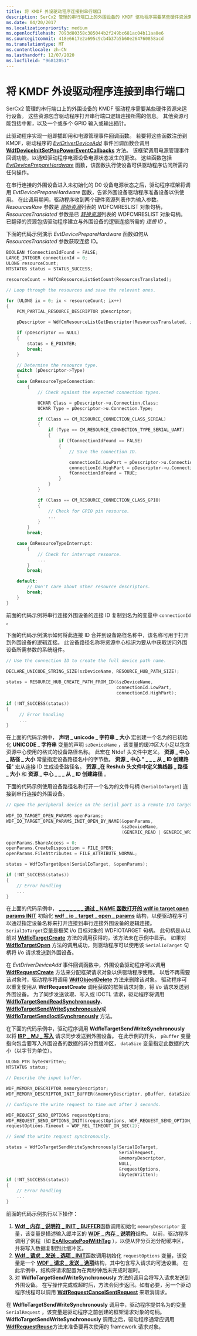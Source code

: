 ```yaml
---
title: 将 KMDF 外设驱动程序连接到串行端口
description: SerCx2 管理的串行端口上的外围设备的 KMDF 驱动程序需要某些硬件资源来运行设备。 这些资源包含驱动程序打开串行端口逻辑连接所需的信息。
ms.date: 04/20/2017
ms.localizationpriority: medium
ms.openlocfilehash: 7093d80358c385044b2f249bc681ac04b11aa0e6
ms.sourcegitcommit: 418e6617e2a695c9cb4b37b5b60e264760858acd
ms.translationtype: MT
ms.contentlocale: zh-CN
ms.lasthandoff: 12/07/2020
ms.locfileid: "96812051"
---
```

# <a name="connecting-a-kmdf-peripheral-driver-to-a-serial-port"></a>将 KMDF 外设驱动程序连接到串行端口


SerCx2 管理的串行端口上的外围设备的 KMDF 驱动程序需要某些硬件资源来运行设备。 这些资源包含驱动程序打开串行端口逻辑连接所需的信息。 其他资源可能包括中断，以及一个或多个 GPIO 输入或输出插针。

此驱动程序实现一组即插即用和电源管理事件回调函数。 若要将这些函数注册到 KMDF，驱动程序的 [*EvtDriverDeviceAdd*](/windows-hardware/drivers/ddi/wdfdriver/nc-wdfdriver-evt_wdf_driver_device_add) 事件回调函数会调用 [**WdfDeviceInitSetPnpPowerEventCallbacks**](/windows-hardware/drivers/ddi/wdfdevice/nf-wdfdevice-wdfdeviceinitsetpnppowereventcallbacks) 方法。 该框架调用电源管理事件回调功能，以通知驱动程序电源设备电源状态发生的更改。 这些函数包括 [*EvtDevicePrepareHardware*](/windows-hardware/drivers/ddi/wdfdevice/nc-wdfdevice-evt_wdf_device_prepare_hardware) 函数，该函数执行使设备可供驱动程序访问所需的任何操作。

在串行连接的外围设备进入未初始化的 D0 设备电源状态之后，驱动程序框架将调用 *EvtDevicePrepareHardware* 函数，告诉外围设备驱动程序准备设备以供使用。 在此调用期间，驱动程序收到两个硬件资源列表作为输入参数。 *ResourcesRaw* 参数是 [*原始资源*](../wdf/raw-and-translated-resources.md)列表的 WDFCMRESLIST 对象句柄， *ResourcesTranslated* 参数是已 [*转换资源*](../wdf/raw-and-translated-resources.md)列表的 WDFCMRESLIST 对象句柄。 已翻译的资源包括驱动程序建立与外围设备的逻辑连接所需的 *连接 ID* 。

下面的代码示例演示 *EvtDevicePrepareHardware* 函数如何从 *ResourcesTranslated* 参数获取连接 ID。

```cpp
BOOLEAN fConnectionIdFound = FALSE;
LARGE_INTEGER connectionId = 0;
ULONG resourceCount;
NTSTATUS status = STATUS_SUCCESS;

resourceCount = WdfCmResourceListGetCount(ResourcesTranslated);

// Loop through the resources and save the relevant ones.

for (ULONG ix = 0; ix < resourceCount; ix++)
{
    PCM_PARTIAL_RESOURCE_DESCRIPTOR pDescriptor;

    pDescriptor = WdfCmResourceListGetDescriptor(ResourcesTranslated, ix);

    if (pDescriptor == NULL)
    {
        status = E_POINTER;
        break;
    }

    // Determine the resource type.
    switch (pDescriptor->Type)
    {
    case CmResourceTypeConnection:
        {
            // Check against the expected connection types.

            UCHAR Class = pDescriptor->u.Connection.Class;
            UCHAR Type = pDescriptor->u.Connection.Type;

            if (Class == CM_RESOURCE_CONNECTION_CLASS_SERIAL)
            {
                if (Type == CM_RESOURCE_CONNECTION_TYPE_SERIAL_UART)
                {
                    if (fConnectionIdFound == FALSE)
                    {
                        // Save the connection ID.

                        connectionId.LowPart = pDescriptor->u.Connection.IdLowPart;
                        connectionId.HighPart = pDescriptor->u.Connection.IdHighPart;
                        fConnectionIdFound = TRUE;
                    }
                }
            }

            if (Class == CM_RESOURCE_CONNECTION_CLASS_GPIO)
            {
                // Check for GPIO pin resource.
                ...
            }
        }
        break;

    case CmResourceTypeInterrupt:
        {
            // Check for interrupt resource.
            ...
        }
        break;

    default:
        // Don't care about other resource descriptors.
        break;
    }
}
```

前面的代码示例将串行连接外围设备的连接 ID 复制到名为的变量中 `connectionId` 。

下面的代码示例演示如何将此连接 ID 合并到设备路径名称中，该名称可用于打开到外围设备的逻辑连接。 此设备路径名称将资源中心标识为要从中获取访问外围设备所需参数的系统组件。

```cpp
// Use the connection ID to create the full device path name.
 
DECLARE_UNICODE_STRING_SIZE(szDeviceName, RESOURCE_HUB_PATH_SIZE);

status = RESOURCE_HUB_CREATE_PATH_FROM_ID(&szDeviceName,
                                          connectionId.LowPart,
                                          connectionId.HighPart);

if (!NT_SUCCESS(status))
{
     // Error handling
     ...
}
```

在上面的代码示例中， **声明 \_ unicode \_ 字符串 \_ 大小** 宏创建一个名为的已初始化 **UNICODE \_ 字符串** 变量的声明 `szDeviceName` ，该变量的缓冲区大小足以包含资源中心使用的格式的设备路径名称。 此宏在 Ntdef 头文件中定义。 **资源 \_ 中心 \_ 路径 \_ 大小** 常量指定设备路径名中的字节数。 **资源 \_ 中心 " \_ \_ \_ 从 \_ ID 创建路径**" 宏从连接 ID 生成设备路径名。 **资源 \_在 Reshub 头文件中定义集线器 \_ 路径 \_ 大小** 和 **资源 \_ 中心 \_ \_ \_ 从 \_ ID 创建路径** 。

下面的代码示例使用设备路径名称打开一个名为的文件句柄 (`SerialIoTarget`) 连接到串行连接的外围设备。

```cpp
// Open the peripheral device on the serial port as a remote I/O target.
 
WDF_IO_TARGET_OPEN_PARAMS openParams;
WDF_IO_TARGET_OPEN_PARAMS_INIT_OPEN_BY_NAME(&openParams,
                                            &szDeviceName,
                                            (GENERIC_READ | GENERIC_WRITE));

openParams.ShareAccess = 0;
openParams.CreateDisposition = FILE_OPEN;
openParams.FileAttributes = FILE_ATTRIBUTE_NORMAL;

status = WdfIoTargetOpen(SerialIoTarget, &openParams);

if (!NT_SUCCESS(status))
{
    // Error handling
    ...
}
```

在上面的代码示例中， [**\_ \_ \_ \_ \_ \_ \_ 通过 \_ NAME 函数打开的 wdf io target open params INIT**](/windows-hardware/drivers/ddi/wdfiotarget/nf-wdfiotarget-wdf_io_target_open_params_init_open_by_name) 初始化 [**wdf \_ io \_ target \_ open \_ params**](/windows-hardware/drivers/ddi/wdfiotarget/ns-wdfiotarget-_wdf_io_target_open_params) 结构，以便驱动程序可以通过指定设备名称来打开连接到串行连接外围设备的逻辑连接。 `SerialIoTarget`变量是框架 i/o 目标对象的 WDFIOTARGET 句柄。 此句柄是从以前对 [**WdfIoTargetCreate**](/windows-hardware/drivers/ddi/wdfiotarget/nf-wdfiotarget-wdfiotargetcreate) 方法的调用获得的，该方法未在示例中显示。 如果对 [**WdfIoTargetOpen**](/windows-hardware/drivers/ddi/wdfiotarget/nf-wdfiotarget-wdfiotargetopen) 方法的调用成功，则驱动程序可以使用该 `SerialIoTarget` 句柄将 i/o 请求发送到外围设备。

在 *EvtDriverDeviceAdd* 事件回调函数中，外围设备驱动程序可以调用 [**WdfRequestCreate**](/windows-hardware/drivers/ddi/wdfrequest/nf-wdfrequest-wdfrequestcreate) 方法来分配框架请求对象以供驱动程序使用。 以后不再需要该对象时，驱动程序将调用 [**WdfObjectDelete**](/windows-hardware/drivers/ddi/wdfobject/nf-wdfobject-wdfobjectdelete) 方法来删除该对象。 驱动程序可以重复使用从 **WdfRequestCreate** 调用获取的框架请求对象，将 i/o 请求发送到外围设备。 为了同步发送读取、写入或 IOCTL 请求，驱动程序将调用 [**WdfIoTargetSendReadSynchronously**](/windows-hardware/drivers/ddi/wdfiotarget/nf-wdfiotarget-wdfiotargetsendreadsynchronously)、 [**WdfIoTargetSendWriteSynchronously**](/windows-hardware/drivers/ddi/wdfiotarget/nf-wdfiotarget-wdfiotargetsendwritesynchronously)或 [**WdfIoTargetSendIoctlSynchronously**](/windows-hardware/drivers/ddi/wdfiotarget/nf-wdfiotarget-wdfiotargetsendioctlsynchronously) 方法。

在下面的代码示例中，驱动程序调用 **WdfIoTargetSendWriteSynchronously** 以将 [**IRP \_ MJ \_ 写入**](../kernel/irp-mj-write.md) 请求同步发送到外围设备。 在此示例的开头， `pBuffer` 变量指向包含要写入外围设备的数据的非分页缓冲区， `dataSize` 变量指定此数据的大小（以字节为单位）。

```cpp
ULONG_PTR bytesWritten;
NTSTATUS status;

// Describe the input buffer.

WDF_MEMORY_DESCRIPTOR memoryDescriptor;
WDF_MEMORY_DESCRIPTOR_INIT_BUFFER(&memoryDescriptor, pBuffer, dataSize);

// Configure the write request to time out after 2 seconds.

WDF_REQUEST_SEND_OPTIONS requestOptions;
WDF_REQUEST_SEND_OPTIONS_INIT(&requestOptions, WDF_REQUEST_SEND_OPTION_TIMEOUT);
requestOptions.Timeout = WDF_REL_TIMEOUT_IN_SEC(2);

// Send the write request synchronously.

status = WdfIoTargetSendWriteSynchronously(SerialIoTarget,
                                           SerialRequest,
                                           &memoryDescriptor,
                                           NULL,
                                           &requestOptions,
                                           &bytesWritten);
if (!NT_SUCCESS(status))
{
    // Error handling
    ...
}
```

前面的代码示例执行以下操作：

1.  [**Wdf \_ 内存 \_ 说明符 \_ INIT \_ BUFFER**](/windows-hardware/drivers/ddi/wdfmemory/nf-wdfmemory-wdf_memory_descriptor_init_buffer)函数调用初始化 `memoryDescriptor` 变量，该变量是描述输入缓冲区的 [**WDF \_ 内存 \_ 说明符**](/windows-hardware/drivers/ddi/wdfmemory/ns-wdfmemory-_wdf_memory_descriptor)结构。 以前，驱动程序调用了例程（如 [**ExAllocatePoolWithTag**](/windows-hardware/drivers/ddi/wdm/nf-wdm-exallocatepoolwithtag) ），以便从非分页池分配缓冲区，并将写入数据复制到此缓冲区。
2.  [**Wdf \_ 请求 \_ 发送 \_ 选项 \_ INIT**](/windows-hardware/drivers/ddi/wdfrequest/nf-wdfrequest-wdf_request_send_options_init)函数调用初始化 `requestOptions` 变量，该变量是一个 [**WDF \_ 请求 \_ 发送 \_ 选项**](/windows-hardware/drivers/ddi/wdfrequest/ns-wdfrequest-_wdf_request_send_options)结构，其中包含写入请求的可选设置。 在此示例中，结构将请求配置为在两秒钟后未完成时超时。
3.  对 **WdfIoTargetSendWriteSynchronously** 方法的调用会将写入请求发送到外围设备。 在写操作完成或超时后，方法会同步返回。如有必要，另一个驱动程序线程可以调用 [**WdfRequestCancelSentRequest**](/windows-hardware/drivers/ddi/wdfrequest/nf-wdfrequest-wdfrequestcancelsentrequest) 来取消请求。

在 **WdfIoTargetSendWriteSynchronously** 调用中，驱动程序提供名为的变量 `SerialRequest` ，该变量是驱动程序之前创建的框架请求对象的句柄。 **WdfIoTargetSendWriteSynchronously** 调用之后，驱动程序通常应调用 [**WdfRequestReuse**](/windows-hardware/drivers/ddi/wdfrequest/nf-wdfrequest-wdfrequestreuse)方法来准备要再次使用的 framework 请求对象。

 

